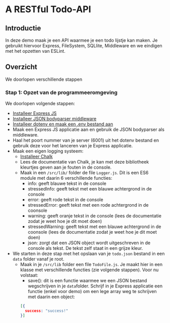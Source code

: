 # A RESTful Todo-API

## Introductie

In deze demo maak je een API waarmee je een todo lijstje kan maken. Je gebruikt hiervoor Express, FileSystem, SQLlite, Middleware en we eindigen met het opzetten van ESLint.

## Overzicht

We doorlopen verschillende stappen

### Stap 1: Opzet van de programmeeromgeving

We doorlopen volgende stappen:

- [Installeer Express JS](https://expressjs.com/)
- [Installeer JSON bodyparser middleware](https://www.npmjs.com/package/body-parser)
- [Installeer dotenv en maak een .env bestand aan](https://www.npmjs.com/package/dotenv)
- Maak een Express JS applicatie aan en gebruik de JSON bodyparser als middleware.
- Haal het poort nummer van je server (6001) uit het dotenv bestand en gebruik deze voor het lanceren van je Express applicatie.
- Maak een eigen logging systeem:
  - [Installeer Chalk](https://www.npmjs.com/package/chalk)
  - Lees de documentatie van Chalk, je kan met deze bibliotheek kleurtjes geven aan je fouten in de console.
  - Maak in een `/src/lib/` folder de file `Logger.js`. Dit is een ES6 module met daarin 6 verschillende functies:
      - info: geeft blauwe tekst in de console
      - stressedInfo: geeft tekst met een blauwe achtergrond in de console
      - error: geeft rode tekst in de console
      - stressedError: geeft tekst met een rode achtergrond in de coonsole
      - warning: geeft oranje tekst in de console (lees de documentatie zodat je weet hoe je dit moet doen)
      - stressedWarning: geeft tekst met een blauwe achtergrond in de coonsole (lees de documentatie zodat je weet hoe je dit moet doen)
      - json: zorgt dat een JSON object wordt uitgeschreven in de console als tekst. De tekst zelf staat in een grijze kleur.
- We starten in deze stap met het opslaan van je `todo.json` bestand in een `data` folder vanaf je root.
  - Maak in je `/src/lib` folder een file `TodoFile.js`. Je maakt hier in een klasse met verschillende functies (zie volgende stappen). Voor nu volstaat:
    - save(): dit is een functie waarmee we een JSON bestand wegschrijven in je `data`folder. Schrijf in je Express applicatie een functie (enkel voor demo) om een lege array weg te schrijven met daarin een object:
    ```json
    [{
      success: "success!"
    }]
    ```
